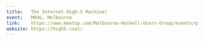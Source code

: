 ```yaml
---
title:   The Internet High-5 Machine!
event:   MHUG, Melbourne
link:    https://www.meetup.com/Melbourne-Haskell-Users-Group/events/qfptslywhbhc/
website: https://high5.cool/
---
```


